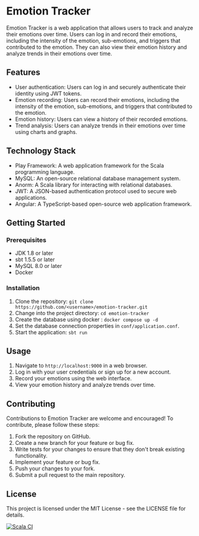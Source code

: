 # Emotion Tracker

Emotion Tracker is a web application that allows users to track and analyze their emotions over time. Users can log in and record their emotions, including the intensity of the emotion, sub-emotions, and triggers that contributed to the emotion. They can also view their emotion history and analyze trends in their emotions over time.

## Features

- User authentication: Users can log in and securely authenticate their identity using JWT tokens.
- Emotion recording: Users can record their emotions, including the intensity of the emotion, sub-emotions, and triggers that contributed to the emotion.
- Emotion history: Users can view a history of their recorded emotions.
- Trend analysis: Users can analyze trends in their emotions over time using charts and graphs.

## Technology Stack

- Play Framework: A web application framework for the Scala programming language.
- MySQL: An open-source relational database management system.
- Anorm: A Scala library for interacting with relational databases.
- JWT: A JSON-based authentication protocol used to secure web applications.
- Angular: A TypeScript-based open-source web application framework.

## Getting Started

### Prerequisites

- JDK 1.8 or later
- sbt 1.5.5 or later
- MySQL 8.0 or later
- Docker

### Installation

1. Clone the repository: `git clone https://github.com/<username>/emotion-tracker.git`
2. Change into the project directory: `cd emotion-tracker`
3. Create the database using docker : `docker compose up -d`
4. Set the database connection properties in `conf/application.conf`.
5. Start the application: `sbt run`

## Usage

1. Navigate to `http://localhost:9000` in a web browser.
2. Log in with your user credentials or sign up for a new account.
3. Record your emotions using the web interface.
4. View your emotion history and analyze trends over time.

## Contributing

Contributions to Emotion Tracker are welcome and encouraged! To contribute, please follow these steps:

1. Fork the repository on GitHub.
2. Create a new branch for your feature or bug fix.
3. Write tests for your changes to ensure that they don't break existing functionality.
4. Implement your feature or bug fix.
5. Push your changes to your fork.
6. Submit a pull request to the main repository.

## License

This project is licensed under the MIT License - see the LICENSE file for details.

[![Scala CI](https://github.com/vega113/projectEmo/actions/workflows/scala.yml/badge.svg)](https://github.com/vega113/projectEmo/actions/workflows/scala.yml)
